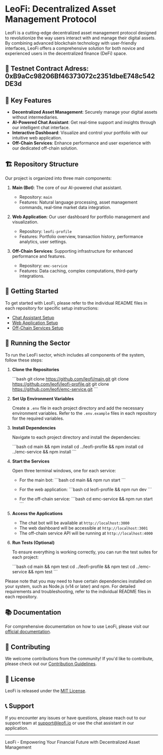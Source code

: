 # LeoFi: Decentralized Asset Management Protocol

LeoFi is a cutting-edge decentralized asset management protocol designed to revolutionize the way users interact with and manage their digital assets. By combining advanced blockchain technology with user-friendly interfaces, LeoFi offers a comprehensive solution for both novice and experienced users in the decentralized finance (DeFi) space.

## 🌟 Testnet Contract Adress: 0xB9aCc98206Bf46373072c2351dbeE748c542DE3d

## 🌟 Key Features

- **Decentralized Asset Management**: Securely manage your digital assets without intermediaries.
- **AI-Powered Chat Assistant**: Get real-time support and insights through our intelligent chat interface.
- **Interactive Dashboard**: Visualize and control your portfolio with our intuitive web application.
- **Off-Chain Services**: Enhance performance and user experience with our dedicated off-chain solution.

## 🏗️ Repository Structure

Our project is organized into three main components:

1. **Main (Bot)**: The core of our AI-powered chat assistant.
   - Repository: `main`
   - Features: Natural language processing, asset management commands, real-time market data integration.

2. **Web Application**: Our user dashboard for portfolio management and visualization.
   - Repository: `leofi-profile`
   - Features: Portfolio overview, transaction history, performance analytics, user settings.

3. **Off-Chain Services**: Supporting infrastructure for enhanced performance and features.
   - Repository: `emc-service`
   - Features: Data caching, complex computations, third-party integrations.

## 🚀 Getting Started

To get started with LeoFi, please refer to the individual README files in each repository for specific setup instructions:

- [Chat Assistant Setup](./main/README.md)
- [Web Application Setup](./leofi-profile/README.md)
- [Off-Chain Services Setup](./emc-service/README.md)

## 🔧 Running the Sector

To run the LeoFi sector, which includes all components of the system, follow these steps:

1. **Clone the Repositories**

   \`\`\`bash
   git clone https://github.com/leofi/main.git
   git clone https://github.com/leofi/leofi-profile.git
   git clone https://github.com/leofi/emc-service.git
   \`\`\`

2. **Set Up Environment Variables**

   Create a `.env` file in each project directory and add the necessary environment variables. Refer to the `.env.example` files in each repository for the required variables.

3. **Install Dependencies**

   Navigate to each project directory and install the dependencies:

   \`\`\`bash
   cd main && npm install
   cd ../leofi-profile && npm install
   cd ../emc-service && npm install
   \`\`\`

4. **Start the Services**

   Open three terminal windows, one for each service:

   - For the main bot:
     \`\`\`bash
     cd main && npm run start
     \`\`\`

   - For the web application:
     \`\`\`bash
     cd leofi-profile && npm run dev
     \`\`\`

   - For the off-chain service:
     \`\`\`bash
     cd emc-service && npm run start
     \`\`\`

5. **Access the Applications**

   - The chat bot will be available at `http://localhost:3000`
   - The web dashboard will be accessible at `http://localhost:3001`
   - The off-chain service API will be running at `http://localhost:4000`

6. **Run Tests (Optional)**

   To ensure everything is working correctly, you can run the test suites for each project:

   \`\`\`bash
   cd main && npm test
   cd ../leofi-profile && npm test
   cd ../emc-service && npm test
   \`\`\`

Please note that you may need to have certain dependencies installed on your system, such as Node.js (v14 or later) and npm. For detailed requirements and troubleshooting, refer to the individual README files in each repository.


## 📚 Documentation

For comprehensive documentation on how to use LeoFi, please visit our [official documentation](https://docs.leofi.io).

## 🤝 Contributing

We welcome contributions from the community! If you'd like to contribute, please check out our [Contribution Guidelines](CONTRIBUTING.md).

## 📄 License

LeoFi is released under the [MIT License](LICENSE).

## 📞 Support

If you encounter any issues or have questions, please reach out to our support team at support@leofi.io or use the chat assistant in our application.

---

LeoFi - Empowering Your Financial Future with Decentralized Asset Management

